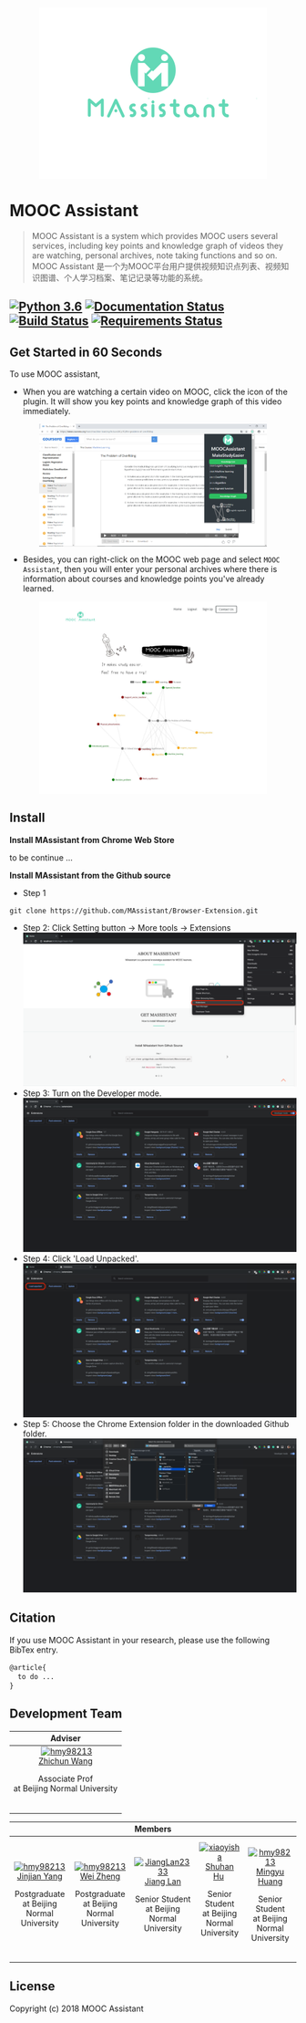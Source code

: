 <div align='center'>
<img src="./images/icon-long.png?raw=true" width = "400"  alt="logo" align="center" />
</div>   

# MOOC Assistant

> MOOC Assistant is a system which provides MOOC users several services, including key points and knowledge graph of videos they are watching, personal archives, note taking functions and so on. <br/>
> MOOC Assistant 是一个为MOOC平台用户提供视频知识点列表、视频知识图谱、个人学习档案、笔记记录等功能的系统。

[![Python 3.6](https://img.shields.io/badge/python-3.6-blue.svg)](https://www.python.org/downloads/release/python-360/)
[![Documentation Status](https://readthedocs.org/projects/matchzoo/badge/?version=master)](https://matchzoo.readthedocs.io/en/master/?badge=master)
[![Build Status](https://travis-ci.org/NTMC-Community/MatchZoo.svg?branch=master)](https://travis-ci.org/NTMC-Community/MatchZoo/)
[![Requirements Status](https://requires.io/github/NTMC-Community/MatchZoo/requirements.svg?branch=master)](https://requires.io/github/NTMC-Community/MatchZoo/requirements/?branch=master)
---

## Get Started in 60 Seconds

To use MOOC assistant,

- When you are watching a certain video on MOOC, click the icon of the plugin. It will show you key points and knowledge graph of this video immediately.

<div align='center'>
<img src="./images/extension.png?raw=true" width = "400"  alt="logo" align="center" />
</div>   

- Besides, you can right-click on the MOOC web page and select `MOOC Assistant`, then you will enter your personal archives where there is information about courses and knowledge points you've already learned.

<div align='center'>
<img src="./images/web.png?raw=true" width = "400"  alt="logo" align="center" />
</div>   

## Install

**Install MAssistant from Chrome Web Store**

to be continue ...

**Install MAssistant from the Github source**

- Step 1

```
git clone https://github.com/MAssistant/Browser-Extension.git

```
- Step 2: Click Setting button -> More tools -> Extensions
  <img src="./images/help1.png">
- Step 3: Turn on the Developer mode.
  <img src="./images/help1_5.png">
- Step 4: Click 'Load Unpacked'.
  <img src="./images/help2.png">
- Step 5: Choose the Chrome Extension folder in the downloaded Github folder.
  <img src="./images/help3.png">

## Citation

If you use MOOC Assistant in your research, please use the following BibTex entry.

```
@article{
  to do ...
}
```

## Development Team

<table border="0">
	<thead>
		<th scope="col">Adviser</th>
	</thead>
	<tbody>
		<tr align="center">
			<td>
	        ​ <a href="https://github.com/zhichun"><img width="40" height="40" src="https://github.com/hmy98213.png?s=36" alt="hmy98213"></a><br>
	         <a href="">Zhichun Wang</a>
	         <p>Associate Prof<br> at Beijing Normal University</p>​
	      </td>
		</tr>
	</tbody>
</table>
<table border="0">
	<thead>
		<th scope="col" colspan="5">Members</th>
	</thead>
	<tbody>
	    <tr align="center">
	       <td>
	        ​ <a href="https://github.com/thereisnoname"><img width="40" height="40" src="https://github.com/hmy98213.png?s=36" alt="hmy98213"></a><br>
	         <a href="">Jinjian Yang</a>
	         <p>Postgraduate<br> at Beijing Normal University</p>​
	      </td>
	       <td>
	        ​ <a href="https://github.com/ZhengWr"><img width="40" height="40" src="https://github.com/hmy98213.png?s=36" alt="hmy98213"></a><br>
	         <a href="">Wei Zheng</a>
	         <p>Postgraduate<br> at Beijing Normal University</p>​
	      </td>
	      <td>
	        ​ <a href="https://github.com/JiangLan2333"><img width="40" height="40" src="https://github.com/JiangLan2333.png?s=40" alt="JiangLan2333"></a><br>
	        ​ <a href="">Jiang Lan</a> ​
	        <p>Senior Student<br>
	        at Beijing Normal University</p>​
	      </td>
	      <td>
	         <a href="https://github.com/xiaoyisha"><img width="40" height="40" src="https://github.com/xiaoyisha.png?s=40" alt="xiaoyisha"></a><br>
	         <a href="">Shuhan Hu</a> ​
	        <p>Senior Student<br> at Beijing Normal University
	        </p>​
	      </td>
	      <td>
	        ​ <a href="https://github.com/hmy98213"><img width="40" height="40" src="https://github.com/hmy98213.png?s=36" alt="hmy98213"></a><br>
	         <a href="">Mingyu Huang</a>
	         <p>Senior Student<br> at Beijing Normal University</p>​
	      </td>
	    </tr>
	</tbody>
</table>

## License

Copyright (c) 2018 MOOC Assistant
